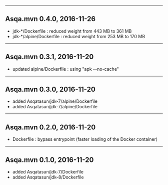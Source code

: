 
--------------------------------
Asqa.mvn 0.4.0, 2016-11-26
--------------------------------
- jdk-*/Dockerfile        : reduced weight from 443 MB to 361 MB
- jdk-*/alpine/Dockerfile : reduced weight from 253 MB to 170 MB

--------------------------------
Asqa.mvn 0.3.1, 2016-11-20
--------------------------------
- updated alpine/Dockerfile : using "apk --no-cache"

--------------------------------
Asqa.mvn 0.3.0, 2016-11-20
--------------------------------
- added Asqatasun/jdk-7/alpine/Dockerfile
- added Asqatasun/jdk-7/alpine/Dockerfile

--------------------------------
Asqa.mvn 0.2.0, 2016-11-20
--------------------------------
- Dockerfile : bypass entrypoint (faster loading of the Docker container)

--------------------------------
Asqa.mvn 0.1.0, 2016-11-20
--------------------------------
- added Asqatasun/jdk-7/Dockerfile
- added Asqatasun/jdk-8/Dockerfile



